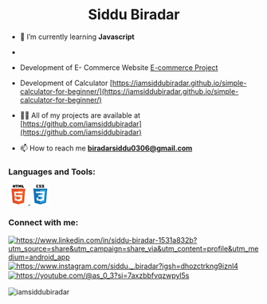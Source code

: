 <h1 align="center">Siddu Biradar</h1>

- 🌱 I’m currently learning **Javascript**
- 
- Development of E- Commerce Website [E-commerce Project](https://iamsiddubiradar.github.io/Simple-E-commerce-Page/)

- Development of Calculator [https://iamsiddubiradar.github.io/simple-calculator-for-beginner/](https://iamsiddubiradar.github.io/simple-calculator-for-beginner/)

- 👨‍💻 All of my projects are available at [https://github.com/iamsiddubiradar](https://github.com/iamsiddubiradar)

- 📫 How to reach me **biradarsiddu0306@gmail.com**

<h3 align="left">Languages and Tools:</h3>
<p align="left"><a href="https://www.w3.org/html/" target="_blank" rel="noreferrer"> <img src="https://raw.githubusercontent.com/devicons/devicon/master/icons/html5/html5-original-wordmark.svg" alt="html5" width="40" height="40"/> </a>  <a href="https://www.w3schools.com/css/" target="_blank" rel="noreferrer"> <img src="https://raw.githubusercontent.com/devicons/devicon/master/icons/css3/css3-original-wordmark.svg" alt="css3" width="40" height="40"/> </a>  </p>

<h3 align="left">Connect with me:</h3>
<p align="left">
<a href="https://linkedin.com/in/https://www.linkedin.com/in/siddu-biradar-1531a832b?utm_source=share&utm_campaign=share_via&utm_content=profile&utm_medium=android_app" target="blank"><img align="center" src="https://raw.githubusercontent.com/rahuldkjain/github-profile-readme-generator/master/src/images/icons/Social/linked-in-alt.svg" alt="https://www.linkedin.com/in/siddu-biradar-1531a832b?utm_source=share&utm_campaign=share_via&utm_content=profile&utm_medium=android_app" height="30" width="40" /></a>
<a href="https://instagram.com/https://www.instagram.com/siddu._.biradar?igsh=dhozctrkng9iznl4" target="blank"><img align="center" src="https://raw.githubusercontent.com/rahuldkjain/github-profile-readme-generator/master/src/images/icons/Social/instagram.svg" alt="https://www.instagram.com/siddu._.biradar?igsh=dhozctrkng9iznl4" height="30" width="40" /></a>
<a href="https://www.youtube.com/c/https://youtube.com/@as_0_3?si=7axzbbfvqzwpyl5s" target="blank"><img align="center" src="https://raw.githubusercontent.com/rahuldkjain/github-profile-readme-generator/master/src/images/icons/Social/youtube.svg" alt="https://youtube.com/@as_0_3?si=7axzbbfvqzwpyl5s" height="30" width="40" /></a>
</p>

<p><img align="center" src="https://github-readme-stats.vercel.app/api/top-langs?username=iamsiddubiradar&show_icons=true&locale=en&layout=compact" alt="iamsiddubiradar" /></p>
